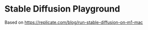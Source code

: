 # Stable Diffusion Playground

Based on https://replicate.com/blog/run-stable-diffusion-on-m1-mac



